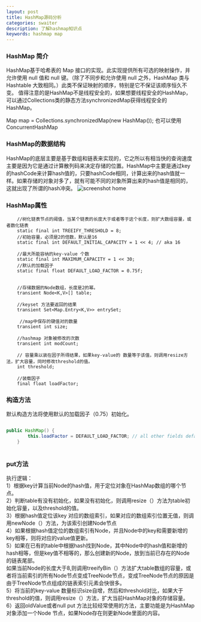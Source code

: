 ```yaml
---
layout: post
title: HashMap源码分析
categories: swaiter
description: 了解hashmap知识点
keywords: hashmap map
---
```


### HashMap 简介
HashMap基于哈希表的 Map 接口的实现。此实现提供所有可选的映射操作，并允许使用 null 值和 null 键。（除了不同步和允许使用 null 之外，HashMap 类与 Hashtable 大致相同。）此类不保证映射的顺序，特别是它不保证该顺序恒久不变。
值得注意的是HashMap不是线程安全的，如果想要线程安全的HashMap，可以通过Collections类的静态方法synchronizedMap获得线程安全的HashMap。

Map map = Collections.synchronizedMap(new HashMap());
也可以使用ConcurrentHashMap

### HashMap的数据结构

HashMap的底层主要是基于数组和链表来实现的，它之所以有相当快的查询速度主要是因为它是通过计算散列码来决定存储的位置。HashMap中主要是通过key的hashCode来计算hash值的，只要hashCode相同，计算出来的hash值就一样。如果存储的对象对多了，就有可能不同的对象所算出来的hash值是相同的，这就出现了所谓的hash冲突。
![screenshot home](https://swaiter.github.io/images/posts/java/hash_structor.png)

### HashMap属性
```
    //树化链表节点的阈值，当某个链表的长度大于或者等于这个长度，则扩大数组容量，或者数化链表
	static final int TREEIFY_THRESHOLD = 8;
    //初始容量，必须是2的倍数，默认是16
    static final int DEFAULT_INITIAL_CAPACITY = 1 << 4; // aka 16
 
    //最大所能容纳的key-value 个数
    static final int MAXIMUM_CAPACITY = 1 << 30;
    //默认的加载因子
    static final float DEFAULT_LOAD_FACTOR = 0.75f;
 
	
	//存储数据的Node数组，长度是2的幂。
    transient Node<K,V>[] table;
 
    //keyset 方法要返回的结果
    transient Set<Map.Entry<K,V>> entrySet;
 
     //map中保存的键值对的数量
    transient int size;
 
    //hashmap 对象被修改的次数
    transient int modCount;
 
    // 容量乘以装在因子所得结果，如果key-value的 数量等于该值，则调用resize方法，扩大容量，同时修改threshold的值。
    int threshold;
 
    //装载因子
    final float loadFactor;

```

### 构造方法
默认构造方法将使用默认的加载因子（0.75）初始化。

```java

public HashMap() {
        this.loadFactor = DEFAULT_LOAD_FACTOR; // all other fields defaulted
    }
    
```
### put方法
执行逻辑：  
1）根据key计算当前Node的hash值，用于定位对象在HashMap数组的哪个节点。  
2）判断table有没有初始化，如果没有初始化，则调用resize（）方法为table初始化容量，以及threshold的值。  
3）根据hash值定位该key 对应的数组索引，如果对应的数组索引位置无值，则调用newNode（）方法，为该索引创建Node节点  
4）如果根据hash值定位的数组索引有Node，并且Node中的key和需要新增的key相等，则将对应的value值更新。  
5）如果在已有的table中根据hash找到Node，其中Node中的hash值和新增的hash相等，但是key值不相等的，那么创建新的Node，放到当前已存在的Node的链表尾部。  
      如果当前Node的长度大于8,则调用treeifyBin（）方法扩大table数组的容量，或者将当前索引的所有Node节点变成TreeNode节点，变成TreeNode节点的原因是由于TreeNode节点组成的链表索引元素会快很多。  
5）将当前的key-value 数量标识size自增，然后和threshold对比，如果大于threshold的值，则调用resize（）方法，扩大当前HashMap对象的存储容量。  
6）返回oldValue或者null
put 方法比较经常使用的方法，主要功能是为HashMap对象添加一个Node 节点，如果Node存在则更新Node里面的内容。
